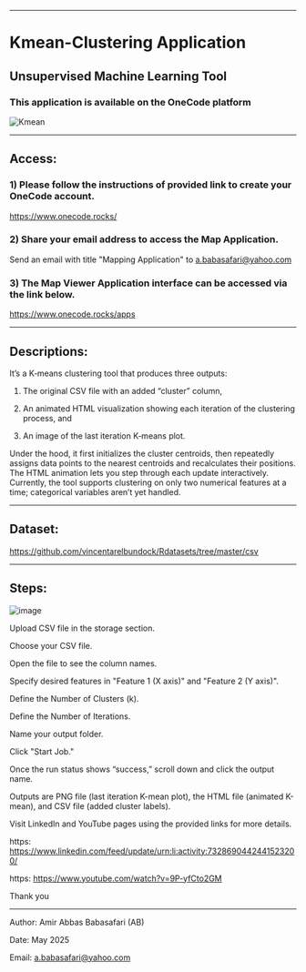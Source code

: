 --------------------------------------------------------------------------------------------------------------------------------------

# Kmean-Clustering Application
## Unsupervised Machine Learning Tool
### This application is available on the OneCode platform


![Kmean](https://github.com/user-attachments/assets/60c5da25-afda-47ac-a529-81173d9650fb)

--------------------------------------------------------------------------------------------------------------------------------------

## Access:

### 1) Please follow the instructions of provided link to create your OneCode account.
https://www.onecode.rocks/

### 2) Share your email address to access the Map Application.
Send an email with title "Mapping Application" to a.babasafari@yahoo.com

### 3) The Map Viewer Application interface can be accessed via the link below.
https://www.onecode.rocks/apps

--------------------------------------------------------------------------------------------------------------------------------------
## Descriptions:

It’s a K‑means clustering tool that produces three outputs:

1. The original CSV file with an added “cluster” column,

2. An animated HTML visualization showing each iteration of the clustering process, and

3. An image of the last iteration K‑means plot.

Under the hood, it first initializes the cluster centroids, then repeatedly assigns data points to the nearest centroids and recalculates their positions. The HTML animation lets you step through each update interactively. Currently, the tool supports clustering on only two numerical features at a time; categorical variables aren’t yet handled.

--------------------------------------------------------------------------------------------------------------------------------------
## Dataset:

https://github.com/vincentarelbundock/Rdatasets/tree/master/csv

--------------------------------------------------------------------------------------------------------------------------------------
## Steps:

![image](https://github.com/user-attachments/assets/169bd5f9-cf51-4f12-87b8-c43205ce2f0e)

Upload CSV file in the storage section.

Choose your CSV file.

Open the file to see the column names. 

Specify desired features in "Feature 1 (X axis)" and "Feature 2 (Y axis)".

Define the Number of Clusters (k). 

Define the Number of Iterations. 

Name your output folder.

Click "Start Job."

Once the run status shows “success,” scroll down and click the output name.

Outputs are PNG file (last iteration K-mean plot), the HTML file (animated K-mean), and CSV file (added cluster labels).

Visit LinkedIn and YouTube pages using the provided links for more details.

https: https://www.linkedin.com/feed/update/urn:li:activity:7328690442441523200/ 

https: https://www.youtube.com/watch?v=9P-yfCto2GM

Thank you

--------------------------------------------------------------------------------------------------------------------------------------

Author: Amir Abbas Babasafari (AB)

Date: May 2025

Email: a.babasafari@yahoo.com
